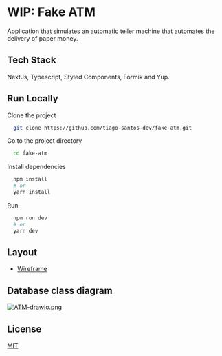 
# WIP: Fake ATM

Application that simulates an automatic teller machine that automates the delivery of paper money.

## Tech Stack

NextJs, Typescript, Styled Components, Formik and Yup.


## Run Locally

Clone the project

```bash
  git clone https://github.com/tiago-santos-dev/fake-atm.git
```

Go to the project directory

```bash
  cd fake-atm
```

Install dependencies

```bash
  npm install 
  # or
  yarn install
```


Run 

```bash
  npm run dev
  # or 
  yarn dev
```

## Layout

 - [Wireframe](https://www.figma.com/file/bo59SB6ux4J9L8y3dcuqWg/Fake-ATM?node-id=0%3A1)

 ## Database class diagram

[![ATM-drawio.png](https://i.postimg.cc/636MxjF5/ATM-Page-2-drawio.png)](https://postimg.cc/cKjRQmsV)


## License

[MIT](https://choosealicense.com/licenses/mit/)


